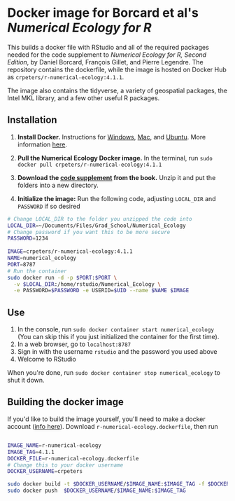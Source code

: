 # Docker image for Borcard et al's *Numerical Ecology for R*

This builds a docker file with RStudio and all of the required packages needed for the code supplement to *Numerical Ecology for R, Second Edition*, by Daniel Borcard, François Gillet, and Pierre Legendre.  The repository contains the dockerfile, while the image is hosted on Docker Hub as `crpeters/r-numerical-ecology:4.1.1`. 

The image also contains the tidyverse, a variety of geospatial packages, the Intel MKL library, and a few other useful R packages.

## Installation

1. **Install Docker.** Instructions for [Windows](https://docs.docker.com/desktop/windows/), [Mac](https://docs.docker.com/desktop/mac/), and [Ubuntu](https://docs.docker.com/engine/install/ubuntu/). More information [here](https://containers-at-tacc.readthedocs.io/en/latest/containers/02.dockerbasics.html).

2. **Pull the Numerical Ecology Docker image.** In the terminal, run `sudo docker pull crpeters/r-numerical-ecology:4.1.1`
3. **Download the [code supplement](http://adn.biol.umontreal.ca/~numericalecology/numecolR/NEwR-2ed_code_data.zip) from the book.** Unzip it and put the folders into a new directory.  
4. **Initialize the image:** Run the following code, adjusting `LOCAL_DIR` and `PASSWORD` if so desired
```bash
# Change LOCAL_DIR to the folder you unzipped the code into
LOCAL_DIR=~/Documents/Files/Grad_School/Numerical_Ecology
# Change password if you want this to be more secure
PASSWORD=1234
  
IMAGE=crpeters/r-numerical-ecology:4.1.1
NAME=numerical_ecology
PORT=8787
# Run the container
sudo docker run -d -p $PORT:$PORT \
  -v $LOCAL_DIR:/home/rstudio/Numerical_Ecology \
  -e PASSWORD=$PASSWORD -e USERID=$UID --name $NAME $IMAGE
```

## Use

1. In the console, run `sudo docker container start numerical_ecology` (You can skip this if you just initialized the container for the first time).
2. In a web browser, go to `localhost:8787`
3. Sign in with the username `rstudio` and the password you used above
4. Welcome to RStudio

When you're done, run `sudo docker container stop numerical_ecology` to shut it down.

## Building the docker image

If you'd like to build the image yourself, you'll need to make a docker account ([info here](https://containers-at-tacc.readthedocs.io/en/latest/containers/02.dockerbasics.html)).  Download `r-numerical-ecology.dockerfile`, then run

```bash

IMAGE_NAME=r-numerical-ecology
IMAGE_TAG=4.1.1
DOCKER_FILE=r-numerical-ecology.dockerfile
# Change this to your docker username
DOCKER_USERNAME=crpeters

sudo docker build -t $DOCKER_USERNAME/$IMAGE_NAME:$IMAGE_TAG -f $DOCKER_FILE .
sudo docker push  $DOCKER_USERNAME/$IMAGE_NAME:$IMAGE_TAG
```

